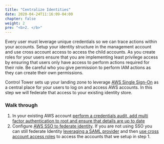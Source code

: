 ```yaml
---
title: "Centralize Identities"
date: 2020-04-24T11:16:09-04:00
chapter: false
weight: 2
pre: "<b>2. </b>"
---
```


Every user must leverage unique credentials so we can trace actions within your accounts. Setup your identity structure in the management account and use cross account access to access the child accounts. As you create roles for your users ensure that you are implementing least privilege access by ensuring that users only have access to perform actions required for their role. Be careful who you give permission to perform IAM actions as they can create their own permissions.

Control Tower sets up your landing zone to leverage [AWS Single Sign-On](https://docs.aws.amazon.com/controltower/latest/userguide/sso.html) as a central place for your users to log on and access AWS accounts. In this step we will federate that access to your existing identity store.

### Walk through

1. In your existing AWS account [perform a credentials audit, add multi factor authentication to root and ensure that details are up to date](../100_AWS_Account_and_Root_User/README.md)
1. Configure [AWS SSO to federate identity](https://controltower.aws-management.tools/infrastructure/sso/). If you are not using SSO you can still federate Identity [leveraging a SAML provider](https://docs.aws.amazon.com/IAM/latest/UserGuide/id_roles_providers_enable-console-saml.html) and then [use cross account access roles](https://docs.aws.amazon.com/IAM/latest/UserGuide/tutorial_cross-account-with-roles.html) to access the accounts that we setup in step 1.

